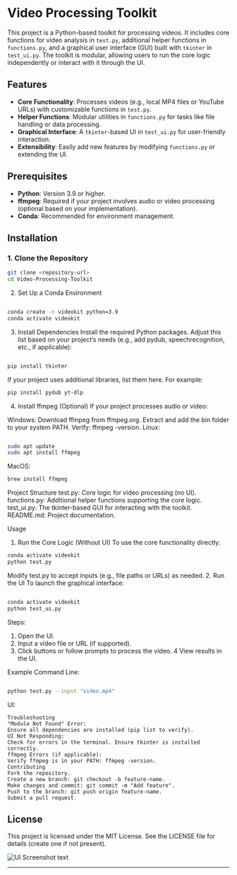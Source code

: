 # Video Processing Toolkit

This project is a Python-based toolkit for processing videos. It includes core functions for video analysis in `test.py`, additional helper functions in `functions.py`, and a graphical user interface (GUI) built with `tkinter` in `test_ui.py`. The toolkit is modular, allowing users to run the core logic independently or interact with it through the UI.

## Features
- **Core Functionality**: Processes videos (e.g., local MP4 files or YouTube URLs) with customizable functions in `test.py`.
- **Helper Functions**: Modular utilities in `functions.py` for tasks like file handling or data processing.
- **Graphical Interface**: A `tkinter`-based UI in `test_ui.py` for user-friendly interaction.
- **Extensibility**: Easily add new features by modifying `functions.py` or extending the UI.

## Prerequisites
- **Python**: Version 3.9 or higher.
- **ffmpeg**: Required if your project involves audio or video processing (optional based on your implementation).
- **Conda**: Recommended for environment management.

## Installation

### 1. Clone the Repository
```bash
git clone <repository-url>
cd Video-Processing-Toolkit
```
2. Set Up a Conda Environment
```bash

conda create -n videokit python=3.9
conda activate videokit
```

3. Install Dependencies
Install the required Python packages. Adjust this list based on your project’s needs (e.g., add pydub, speechrecognition, etc., if applicable):

```bash

pip install tkinter
```
If your project uses additional libraries, list them here. For example:
```bash
pip install pydub yt-dlp
```

4. Install ffmpeg (Optional)
If your project processes audio or video:

Windows:
Download ffmpeg from ffmpeg.org.
Extract and add the bin folder to your system PATH.
Verify: ffmpeg -version.
Linux:
```bash

sudo apt update
sudo apt install ffmpeg
 ``` 
MacOS:
```bash
brew install ffmpeg
```
Project Structure
test.py: Core logic for video processing (no UI).
functions.py: Additional helper functions supporting the core logic.
test_ui.py: The tkinter-based GUI for interacting with the toolkit.
README.md: Project documentation.

Usage
1. Run the Core Logic (Without UI)
To use the core functionality directly:

```bash
conda activate videokit
python test.py
```
Modify test.py to accept inputs (e.g., file paths or URLs) as needed.
2. Run the UI
To launch the graphical interface:

```bash

conda activate videokit
python test_ui.py
```
Steps:
1. Open the UI.
2. Input a video file or URL (if supported).
3. Click buttons or follow prompts to process the video.
4 View results in the UI.


Example
Command Line:
```bash

python test.py --input "video.mp4"
```

UI:
```Launch test_ui.py, select "video.mp4" via the file browser, and click "Process".
Troubleshooting
"Module Not Found" Error:
Ensure all dependencies are installed (pip list to verify).
UI Not Responding:
Check for errors in the terminal. Ensure tkinter is installed correctly.
ffmpeg Errors (if applicable):
Verify ffmpeg is in your PATH: ffmpeg -version.
Contributing
Fork the repository.
Create a new branch: git checkout -b feature-name.
Make changes and commit: git commit -m "Add feature".
Push to the branch: git push origin feature-name.
Submit a pull request.
```
## License
This project is licensed under the MIT License. See the LICENSE file for details (create one if not present).


![UI Screenshot](screenshots/ui.png)
text



---

 
